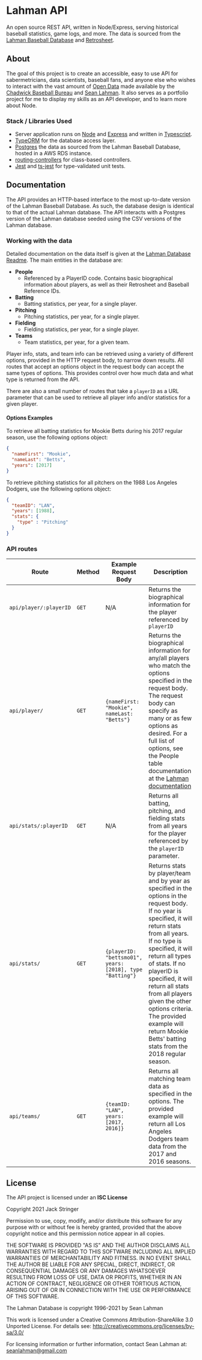 # Lahman API
An open source REST API, written in Node/Express, serving historical baseball statistics, game logs, and more. The data is sourced from the 
[Lahman Baseball Database](http://www.seanlahman.com/baseball-archive/statistics/) and [Retrosheet](https://www.retrosheet.org/).

## About
The goal of this project is to create an accessible, easy to use API for sabermetricians, data scientists, baseball fans, and anyone else who wishes to interact
with the vast amount of [Open Data](https://opendatahandbook.org/guide/en/what-is-open-data/) made available by the [Chadwick Baseball Bureau](http://chadwick-bureau.com/open-data/)
and [Sean Lahman](http://www.seanlahman.com/). It also serves as a portfolio project for me to display my skills as an API developer, and to learn more about Node.

### Stack / Libraries Used
- Server application runs on [Node](https://nodejs.org/en/) and [Express](https://expressjs.com/) and written in [Typescript](https://www.typescriptlang.org/).
- [TypeORM](https://typeorm.io/#/) for the database access layer.
- [Postgres](https://www.postgresql.org/) the data as sourced from the Lahman Baseball Database, hosted in a AWS RDS instance.
- [routing-controllers](https://github.com/typestack/routing-controllers) for class-based controllers.
- [Jest](https://jestjs.io/) and [ts-jest](https://kulshekhar.github.io/ts-jest/) for type-validated unit tests.

## Documentation
The API provides an HTTP-based interface to the most up-to-date version of the Lahman Baseball Database. As such, the database design is identical to that of the actual
Lahman database. The API interacts with a Postgres version of the Lahman database seeded using the CSV versions of the Lahman database. 

### Working with the data
Detailed documentation on the data itself is given at the [Lahman Database Readme](http://www.seanlahman.com/files/database/readme2017.txt). The main entities in the database are:
- **People**
  - Referenced by a PlayerID code. Contains basic biographical information about players, as well as their Retrosheet and Baseball Reference IDs.
- **Batting**
  - Batting statistics, per year, for a single player.
- **Pitching**
  - Pitching statistics, per year, for a single player.
- **Fielding**
  - Fielding statistics, per year, for a single player.
- **Teams**
  - Team statistics, per year, for a given team. 

Player info, stats, and team info can be retrieved using a variety of different options, provided in the HTTP request body, to narrow down results. All routes that accept an
options object in the request body can accept the same types of options. This provides control over how much data and what type is returned from the API.

There are also a small number of routes that take a `playerID` as a URL parameter that can be used to retrieve all player info and/or statistics for a given player.

#### Options Examples
To retrieve all batting statistics for Mookie Betts during his 2017 regular season, use the following options object:

```json
{
  "nameFirst": "Mookie",
  "nameLast": "Betts",
  "years": [2017]
}
```

To retrieve pitching statistics for all pitchers on the 1988 Los Angeles Dodgers, use the following options object:

```json
{
  "teamID": "LAN",
  "years": [1988],
  "stats": {
    "type" : "Pitching"
  }
}
```

### API routes
| Route                  | Method | Example Request Body                                     | Description                                                                                                                                                                                                                                                                                                                                                                                                        |
|------------------------|--------|----------------------------------------------------------|--------------------------------------------------------------------------------------------------------------------------------------------------------------------------------------------------------------------------------------------------------------------------------------------------------------------------------------------------------------------------------------------------------------------|
| `api/player/:playerID` | `GET`  | N/A                                                      | Returns the biographical information for the player referenced by `playerID`                                                                                                                                                                                                                                                                                                                                       |
| `api/player/`          | `GET`  | `{nameFirst: "Mookie", nameLast: "Betts"}`               | Returns the biographical information for any/all players who match the options specified in the request body.  The request body can specify as many or as few options as desired. For a full list of options,  see the People table documentation at the [Lahman documentation](http://www.seanlahman.com/files/database/readme2017.txt)                                                                           |
| `api/stats/:playerID`  | `GET`  | N/A                                                      | Returns all batting, pitching, and fielding stats from all years for the player referenced by the `playerID` parameter.                                                                                                                                                                                                                                                                                            |
| `api/stats/`           | `GET`  | `{playerID: "bettsmo01", years: [2018], type "Batting"}` | Returns stats by player/team and by year as specified in the options in the request body. If no year is specified, it will return stats from all years. If no type is specified, it will return all types of stats. If no playerID is specified, it will return all stats from all players given the other options criteria. The provided example will return Mookie Betts' batting stats from the 2018 regular season. |
| `api/teams/`           | `GET`  | `{teamID: "LAN", years: [2017, 2016]}`                   | Returns all matching team data as specified in the options. The provided example will return all Los Angeles Dodgers team data from the 2017 and 2016 seasons.                                                                                                                                                                                                                                                     |

## License
The API project is licensed under an **ISC License**

Copyright 2021 Jack Stringer

Permission to use, copy, modify, and/or distribute this software for any purpose with or without fee is hereby granted, provided that the above copyright notice and this permission notice appear in all copies.

THE SOFTWARE IS PROVIDED "AS IS" AND THE AUTHOR DISCLAIMS ALL WARRANTIES WITH REGARD TO THIS SOFTWARE INCLUDING ALL IMPLIED WARRANTIES OF MERCHANTABILITY AND FITNESS. IN NO EVENT SHALL THE AUTHOR BE LIABLE FOR ANY SPECIAL, DIRECT, INDIRECT, OR CONSEQUENTIAL DAMAGES OR ANY DAMAGES WHATSOEVER RESULTING FROM LOSS OF USE, DATA OR PROFITS, WHETHER IN AN ACTION OF CONTRACT, NEGLIGENCE OR OTHER TORTIOUS ACTION, ARISING OUT OF OR IN CONNECTION WITH THE USE OR PERFORMANCE OF THIS SOFTWARE.

The Lahman Database is copyright 1996-2021 by Sean Lahman

This work is licensed under a Creative Commons Attribution-ShareAlike 3.0 Unported License. For details see: http://creativecommons.org/licenses/by-sa/3.0/

For licensing information or further information, contact Sean Lahman
at: seanlahman@gmail.com